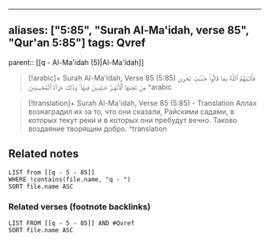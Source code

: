 
---
aliases: ["5:85", "Surah Al-Ma'idah, verse 85", "Qur'an 5:85"]
tags: Qvref
---

parent:: [[q - Al-Ma'idah (5)|Al-Ma'idah]]

> [!arabic]+ Surah Al-Ma'idah, Verse 85 (5:85)
> <span class="quran-arabic">فَأَثَـٰبَهُمُ ٱللَّهُ بِمَا قَالُوا۟ جَنَّـٰتٍ تَجْرِى مِن تَحْتِهَا ٱلْأَنْهَـٰرُ خَـٰلِدِينَ فِيهَا ۚ وَذَٰلِكَ جَزَآءُ ٱلْمُحْسِنِينَ</span>
^arabic

> [!translation]+ Surah Al-Ma'idah, Verse 85 (5:85) - Translation
> Аллах вознаградил их за то, что они сказали, Райскими садами, в которых текут реки и в которых они пребудут вечно. Таково воздаяние творящим добро.
^translation



## Related notes
```dataview
LIST from [[q - 5 - 85]]
WHERE !contains(file.name, "q - ")
SORT file.name ASC
```

### Related verses (footnote backlinks)
```dataview
LIST FROM [[q - 5 - 85]] AND #Qvref
SORT file.name ASC
```

